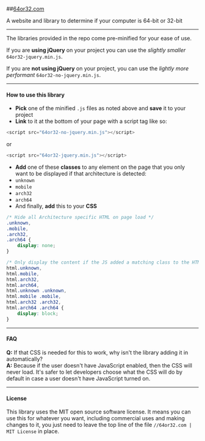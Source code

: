 ##[64or32.com](http://64or32.com)

A website and library to determine if your computer is 64-bit or 32-bit

* * *

The libraries provided in the repo come pre-minified for your ease of use.

If you are **using jQuery** on your project you can use the *slightly smaller* `64or32-jquery.min.js`.

If you are **not using jQuery** on your project, you can use the *lightly more performant* `64or32-no-jquery.min.js`.

* * *

#### How to use this library

* **Pick** one of the minified `.js` files as noted above and **save** it to your project
* **Link** to it at the bottom of your page with a script tag like so:
```javascript
<script src="64or32-no-jquery.min.js"></script>
```
or
```javascript
<script src="64or32-jquery.min.js"></script>
```
* **Add** one of these **classes** to any element on the page that you only want to be displayed if that architecture is detected:
 * `unknown`
 * `mobile`
 * `arch32`
 * `arch64`
* And finally, **add** this to your **CSS**
```css
/* Hide all Architecture specific HTML on page load */
.unknown,
.mobile,
.arch32,
.arch64 {
    display: none;
}

/* Only display the content if the JS added a matching class to the HTML tag */
html.unknown,
html.mobile,
html.arch32,
html.arch64,
html.unknown .unknown,
html.mobile .mobile,
html.arch32 .arch32,
html.arch64 .arch64 {
    display: block;
}
```

* * *

#### FAQ

**Q:** If that CSS is needed for this to work, why isn't the library adding it in automatically?  
**A:** Because if the user doesn't have JavaScript enabled, then the CSS will never load. It's safer to let developers choose what the CSS will do by default in case a user doesn't have JavaScript turned on.

* * *

#### License

This library uses the MIT open source software license. It means you can use this for whatever you want, including commercial uses and making changes to it, you just need to leave the top line of the file `//64or32.com | MIT License` in place.
